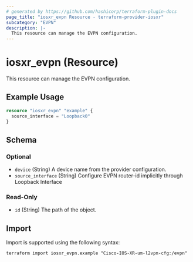 ```yaml
---
# generated by https://github.com/hashicorp/terraform-plugin-docs
page_title: "iosxr_evpn Resource - terraform-provider-iosxr"
subcategory: "EVPN"
description: |-
  This resource can manage the EVPN configuration.
---
```


# iosxr_evpn (Resource)

This resource can manage the EVPN configuration.

## Example Usage

```terraform
resource "iosxr_evpn" "example" {
  source_interface = "Loopback0"
}
```

<!-- schema generated by tfplugindocs -->
## Schema

### Optional

- `device` (String) A device name from the provider configuration.
- `source_interface` (String) Configure EVPN router-id implicitly through Loopback Interface

### Read-Only

- `id` (String) The path of the object.

## Import

Import is supported using the following syntax:

```shell
terraform import iosxr_evpn.example "Cisco-IOS-XR-um-l2vpn-cfg:/evpn"
```
